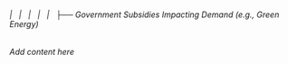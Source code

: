 ###### |   |   |   |   |   ├── Government Subsidies Impacting Demand (e.g., Green Energy)

*Add content here*